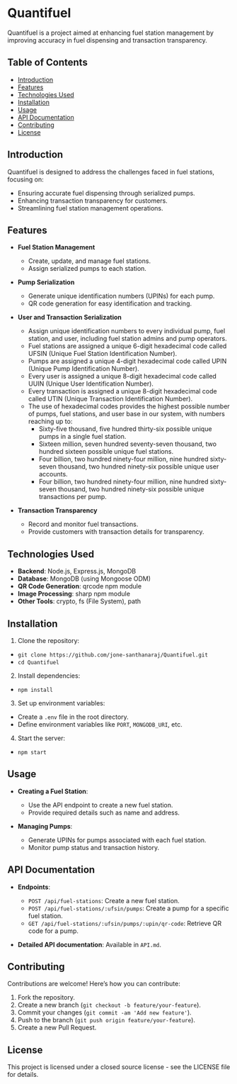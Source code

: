 # Quantifuel

Quantifuel is a project aimed at enhancing fuel station management by improving accuracy in fuel dispensing and transaction transparency.

## Table of Contents

- [Introduction](#introduction)
- [Features](#features)
- [Technologies Used](#technologies-used)
- [Installation](#installation)
- [Usage](#usage)
- [API Documentation](#api-documentation)
- [Contributing](#contributing)
- [License](#license)

## Introduction

Quantifuel is designed to address the challenges faced in fuel stations, focusing on:

- Ensuring accurate fuel dispensing through serialized pumps.
- Enhancing transaction transparency for customers.
- Streamlining fuel station management operations.

## Features

- **Fuel Station Management**
  - Create, update, and manage fuel stations.
  - Assign serialized pumps to each station.

- **Pump Serialization**
  - Generate unique identification numbers (UPINs) for each pump.
  - QR code generation for easy identification and tracking.

- **User and Transaction Serialization**
  - Assign unique identification numbers to every individual pump, fuel station, and user, including fuel station admins and pump operators.
  - Fuel stations are assigned a unique 6-digit hexadecimal code called UFSIN (Unique Fuel Station Identification Number).
  - Pumps are assigned a unique 4-digit hexadecimal code called UPIN (Unique Pump Identification Number).
  - Every user is assigned a unique 8-digit hexadecimal code called UUIN (Unique User Identification Number).
  - Every transaction is assigned a unique 8-digit hexadecimal code called UTIN (Unique Transaction Identification Number).
  - The use of hexadecimal codes provides the highest possible number of pumps, fuel stations, and user base in our system, with numbers reaching up to:
    - Sixty-five thousand, five hundred thirty-six possible unique pumps in a single fuel station.
    - Sixteen million, seven hundred seventy-seven thousand, two hundred sixteen possible unique fuel stations.
    - Four billion, two hundred ninety-four million, nine hundred sixty-seven thousand, two hundred ninety-six possible unique user accounts.
    - Four billion, two hundred ninety-four million, nine hundred sixty-seven thousand, two hundred ninety-six possible unique transactions per pump.

- **Transaction Transparency**
  - Record and monitor fuel transactions.
  - Provide customers with transaction details for transparency.

## Technologies Used

- **Backend**: Node.js, Express.js, MongoDB
- **Database**: MongoDB (using Mongoose ODM)
- **QR Code Generation**: qrcode npm module
- **Image Processing**: sharp npm module
- **Other Tools**: crypto, fs (File System), path

## Installation

1. Clone the repository:

- `git clone https://github.com/jone-santhanaraj/Quantifuel.git`
- `cd Quantifuel`

2. Install dependencies:
- `npm install`

3. Set up environment variables:

- Create a `.env` file in the root directory.
- Define environment variables like `PORT`, `MONGODB_URI`, etc.

4. Start the server:
- `npm start`

## Usage

- **Creating a Fuel Station**:
  - Use the API endpoint to create a new fuel station.
  - Provide required details such as name and address.

- **Managing Pumps**:
  - Generate UPINs for pumps associated with each fuel station.
  - Monitor pump status and transaction history.

## API Documentation

- **Endpoints**:
  - `POST /api/fuel-stations`: Create a new fuel station.
  - `POST /api/fuel-stations/:ufsin/pumps`: Create a pump for a specific fuel station.
  - `GET /api/fuel-stations/:ufsin/pumps/:upin/qr-code`: Retrieve QR code for a pump.

- **Detailed API documentation**: Available in `API.md`.

## Contributing

Contributions are welcome! Here’s how you can contribute:

1. Fork the repository.
2. Create a new branch (`git checkout -b feature/your-feature`).
3. Commit your changes (`git commit -am 'Add new feature'`).
4. Push to the branch (`git push origin feature/your-feature`).
5. Create a new Pull Request.

## License

This project is licensed under a closed source license - see the LICENSE file for details.